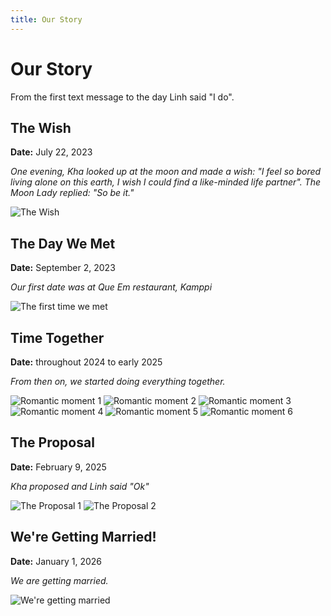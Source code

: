 ```yaml
---
title: Our Story
---
```


# Our Story

From the first text message to the day Linh said "I do".

## The Wish

**Date:** July 22, 2023

*One evening, Kha looked up at the moon and made a wish: "I feel so bored living alone on this earth, I wish I could find a like-minded life partner". The Moon Lady replied: "So be it."*

![The Wish](/images/the-wish.jpeg)

## The Day We Met

**Date:** September 2, 2023

*Our first date was at Que Em restaurant, Kamppi*

![The first time we met](https://files.venuu.se/attachments/000/265/972/26b798e0af7d85c06d6f8acfd20cdc8e6d01dd9d.jpg)

## Time Together

**Date:** throughout 2024 to early 2025

*From then on, we started doing everything together.*

![Romantic moment 1](/images/sup.jpg)
![Romantic moment 2](/images/cruise.jpeg)
![Romantic moment 3](/images/badminton.jpeg)
![Romantic moment 4](/images/ski.jpg)
![Romantic moment 5](/images/ski-2.jpeg)
![Romantic moment 6](/images/aurora.jpeg)


## The Proposal

**Date:** February 9, 2025

*Kha proposed and Linh said "Ok"*

![The Proposal 1](/images/propose.jpg)
![The Proposal 2](/images/wedding-ring.jpg)

## We're Getting Married!

**Date:** January 1, 2026

*We are getting married.*

![We're getting married](/images/lake-como.jpg)
